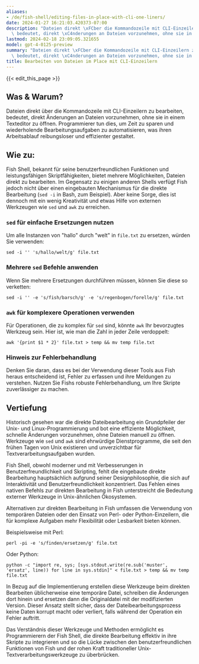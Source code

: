 ```yaml
---
aliases:
- /de/fish-shell/editing-files-in-place-with-cli-one-liners/
date: 2024-01-27 16:21:03.420373-07:00
description: "Dateien direkt \xFCber die Kommandozeile mit CLI-Einzeilern zu bearbeiten,\
  \ bedeutet, direkt \xC4nderungen an Dateien vorzunehmen, ohne sie in einem Texteditor\u2026"
lastmod: 2024-02-18 23:09:05.321655
model: gpt-4-0125-preview
summary: "Dateien direkt \xFCber die Kommandozeile mit CLI-Einzeilern zu bearbeiten,\
  \ bedeutet, direkt \xC4nderungen an Dateien vorzunehmen, ohne sie in einem Texteditor\u2026"
title: Bearbeiten von Dateien im Place mit CLI-Einzeilern
---
```


{{< edit_this_page >}}

## Was & Warum?

Dateien direkt über die Kommandozeile mit CLI-Einzeilern zu bearbeiten, bedeutet, direkt Änderungen an Dateien vorzunehmen, ohne sie in einem Texteditor zu öffnen. Programmierer tun dies, um Zeit zu sparen und wiederholende Bearbeitungsaufgaben zu automatisieren, was ihren Arbeitsablauf reibungsloser und effizienter gestaltet.

## Wie zu:

Fish Shell, bekannt für seine benutzerfreundlichen Funktionen und leistungsfähigen Skriptfähigkeiten, bietet mehrere Möglichkeiten, Dateien direkt zu bearbeiten. Im Gegensatz zu einigen anderen Shells verfügt Fish jedoch nicht über einen eingebauten Mechanismus für die direkte Bearbeitung (`sed -i` in Bash, zum Beispiel). Aber keine Sorge, dies ist dennoch mit ein wenig Kreativität und etwas Hilfe von externen Werkzeugen wie `sed` und `awk` zu erreichen.

### `sed` für einfache Ersetzungen nutzen
Um alle Instanzen von "hallo" durch "welt" in `file.txt` zu ersetzen, würden Sie verwenden:
```Fish Shell
sed -i '' 's/hallo/welt/g' file.txt
```

### Mehrere `sed` Befehle anwenden
Wenn Sie mehrere Ersetzungen durchführen müssen, können Sie diese so verketten:
```Fish Shell
sed -i '' -e 's/fish/barsch/g' -e 's/regenbogen/forelle/g' file.txt
```

### `awk` für komplexere Operationen verwenden
Für Operationen, die zu komplex für `sed` sind, könnte `awk` Ihr bevorzugtes Werkzeug sein. Hier ist, wie man die Zahl in jeder Zeile verdoppelt:
```Fish Shell
awk '{print $1 * 2}' file.txt > temp && mv temp file.txt
```

### Hinweis zur Fehlerbehandlung
Denken Sie daran, dass es bei der Verwendung dieser Tools aus Fish heraus entscheidend ist, Fehler zu erfassen und ihre Meldungen zu verstehen. Nutzen Sie Fishs robuste Fehlerbehandlung, um Ihre Skripte zuverlässiger zu machen.

## Vertiefung

Historisch gesehen war die direkte Dateibearbeitung ein Grundpfeiler der Unix- und Linux-Programmierung und bot eine effiziente Möglichkeit, schnelle Änderungen vorzunehmen, ohne Dateien manuell zu öffnen. Werkzeuge wie `sed` und `awk` sind ehrwürdige Dienstprogramme, die seit den frühen Tagen von Unix existieren und unverzichtbar für Textverarbeitungsaufgaben wurden.

Fish Shell, obwohl moderner und mit Verbesserungen in Benutzerfreundlichkeit und Skripting, fehlt die eingebaute direkte Bearbeitung hauptsächlich aufgrund seiner Designphilosophie, die sich auf Interaktivität und Benutzerfreundlichkeit konzentriert. Das Fehlen eines nativen Befehls zur direkten Bearbeitung in Fish unterstreicht die Bedeutung externer Werkzeuge in Unix-ähnlichen Ökosystemen.

Alternativen zur direkten Bearbeitung in Fish umfassen die Verwendung von temporären Dateien oder den Einsatz von Perl- oder Python-Einzeilern, die für komplexe Aufgaben mehr Flexibilität oder Lesbarkeit bieten können.

Beispielsweise mit Perl:
```Fish Shell
perl -pi -e 's/finden/ersetzen/g' file.txt
```
Oder Python:
```Fish Shell
python -c "import re, sys; [sys.stdout.write(re.sub('muster', 'ersatz', line)) for line in sys.stdin]" < file.txt > temp && mv temp file.txt
```

In Bezug auf die Implementierung erstellen diese Werkzeuge beim direkten Bearbeiten üblicherweise eine temporäre Datei, schreiben die Änderungen dort hinein und ersetzen dann die Originaldatei mit der modifizierten Version. Dieser Ansatz stellt sicher, dass der Dateibearbeitungsprozess keine Daten korrupt macht oder verliert, falls während der Operation ein Fehler auftritt.

Das Verständnis dieser Werkzeuge und Methoden ermöglicht es Programmierern der Fish Shell, die direkte Bearbeitung effektiv in ihre Skripte zu integrieren und so die Lücke zwischen den benutzerfreundlichen Funktionen von Fish und der rohen Kraft traditioneller Unix-Textverarbeitungswerkzeuge zu überbrücken.
